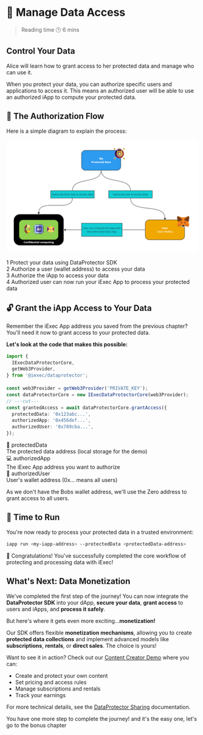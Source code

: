 <script setup>
import GrantAccess from '../../components/GrantAccess.vue';
</script>

# 🔑 Manage Data Access

> Reading time 🕒 6 mins

<div class="hero">
  <div class="hero-content">
    <h2>Control Your Data</h2>
    <p>Alice will learn how to grant access to her protected data and manage who can use it.</p>
  </div>
</div>

<div class="solution-note purple">
  <p>When you protect your data, you can authorize specific <span class="highlight">users</span> and <span class="highlight">applications</span> to access it. This means an authorized user will be able to use an authorized iApp to compute your protected data.</p>
</div>

## 🔐 The Authorization Flow

Here is a simple diagram to explain the process:

![alt text](/assets/hello-world/process.png)

<div class="process-steps">
  <div class="step">
    <span class="step-number">1</span>
    <span>Protect your data using DataProtector SDK</span>
  </div>
  <div class="step">
    <span class="step-number">2</span>
    <span>Authorize a user (wallet address) to access your data</span>
  </div>
  <div class="step">
    <span class="step-number">3</span>
    <span>Authorize the iApp to access your data</span>
  </div>
  <div class="step">
    <span class="step-number">4</span>
    <span>Authorized user can now run your iExec App to process your protected data</span>
  </div>
</div>

## 🔓 Grant the iApp Access to Your Data

<div class="solution-note">
  <p>Remember the <span class="highlight">iExec App address</span> you saved from the previous chapter? You'll need it now to grant access to your protected data.</p>
</div>

<GrantAccess />

**Let's look at the code that makes this possible:**

```ts twoslash
import {
  IExecDataProtectorCore,
  getWeb3Provider,
} from '@iexec/dataprotector';

const web3Provider = getWeb3Provider('PRIVATE_KEY');
const dataProtectorCore = new IExecDataProtectorCore(web3Provider);
// ---cut---
const grantedAccess = await dataProtectorCore.grantAccess({
  protectedData: '0x123abc...',
  authorizedApp: '0x456def...',
  authorizedUser: '0x789cba...',
});
```

<div class="requirements-list">
  <div class="requirement-item">
    <div class="req-title">📄 protectedData</div>
    <span>The protected data address (local storage for the demo)</span>
  </div>
  
  <div class="requirement-item">
    <div class="req-title">💻 authorizedApp</div>
    <span>The iExec App address you want to authorize</span>
  </div>
  
  <div class="requirement-item">
    <div class="req-title">👤 authorizedUser</div>
    <span>User's wallet address (0x... means all users)</span>
  </div>
</div>

<div class="solution-note purple">
  <p>As we don't have the Bobs wallet address, we'll use the Zero address to grant access to all users.</p>
</div>

## 🏃 Time to Run

You're now ready to process your protected data in a trusted environment:

```sh
iapp run <my-iapp-address> --protectedData <protectedData-address>
```

<div class="solution-note green">
  <p>🎉 Congratulations! You've successfully completed the core workflow of protecting and processing data with iExec!</p>
</div>

## What's Next: Data Monetization

We've completed the first step of the journey! You can now integrate the
**DataProtector SDK** into your dApp, **secure your data**, **grant access** to
users and iApps, and **process it safely**.

But here's where it gets even more exciting...**monetization!**

Our SDK offers flexible **monetization mechanisms**, allowing you to create
**protected data collections** and implement advanced models like
**subscriptions**, **rentals**, or **direct sales**. The choice is yours!

Want to see it in action? Check out our
[Content Creator Demo](https://demo.iex.ec/content-creator/) where you can:

- Create and protect your own content
- Set pricing and access rules
- Manage subscriptions and rentals
- Track your earnings

For more technical details, see the
[DataProtector Sharing](https://beta.tools.docs.iex.ec/tools/dataProtector/dataProtectorSharing.html)
documentation.

<div class="solution-note green">
    <p>You have one more step to complete the journey! and it's the easy one, let's go to the bonus chapter</p>
</div>
